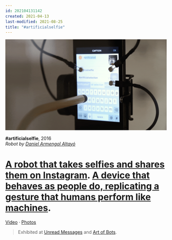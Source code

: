 ```yaml
---
id: 202104131142
created: 2021-04-13
last-modified: 2021-08-25
title: "#artificialselfie"
---
```

![](../assets/202104131142.gif)

**#artificialselfie**, 2016  
*Robot by [Daniel Armengol Altayó](202103150041)*

# [A robot that takes selfies and shares them on Instagram](202104131503). [A device that behaves as people do, replicating a gesture that humans perform like machines](202104131153).

[Video](202104131213) · [Photos](https://www.flickr.com/photos/danielarmengolaltayo/sets/72157664247122474)

>Exhibited at [Unread Messages](202104131211) and [Art of Bots](202104131209).  